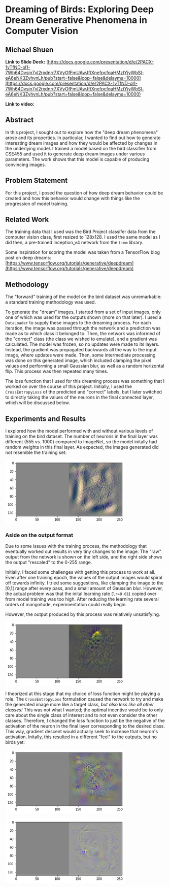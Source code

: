 # Dreaming of Birds: Exploring Deep Dream Generative Phenomena in Computer Vision

## Michael Shuen

**Link to Slide Deck:** [https://docs.google.com/presentation/d/e/2PACX-1vTfND-ol1-7Wh64Dvsin7vl2rxdnrr7XVyOfFmUAwJftXnefpcfqaHMztYjyWbSl-eA6eNK3ZyhvnLh/pub?start=false&loop=false&delayms=10000](https://docs.google.com/presentation/d/e/2PACX-1vTfND-ol1-7Wh64Dvsin7vl2rxdnrr7XVyOfFmUAwJftXnefpcfqaHMztYjyWbSl-eA6eNK3ZyhvnLh/pub?start=false&loop=false&delayms=10000)

**Link to video:**

## Abstract

In this project, I sought out to explore how the "deep dream phenomena" arose and its properties. In particular, I wanted to find out how to generate interesting dream images and how they would be affected by changes in the underlying model. I trained a model based on the bird classifier from CSE455 and used it to generate deep dream images under various parameters. The work shows that this model is capable of producing convincing images.

## Problem Statement

For this project, I posed the question of how deep dream behavior could be created and how this behavior would change with things like the progression of model training.

## Related Work

The training data that I used was the Bird Project classifer data from the computer vision class, first resized to 128x128. I used the same model as I did then, a pre-trained Inception_v4 network from the `timm` library.

Some inspiration for scoring the model was taken from a TensorFlow blog post on deep dreams: [https://www.tensorflow.org/tutorials/generative/deepdream](https://www.tensorflow.org/tutorials/generative/deepdream)

## Methodology

The "forward" training of the model on the bird dataset was unremarkable: a standard training methodology was used.

To generate the "dream" images, I started from a set of input images, only one of which was used for the outputs shown (more on that later). I used a `DataLoader` to supply these images to the dreaming process. For each iteration, the image was passed through the network and a prediction was made as to which class it belonged to. Then, the network was informed of the "correct" class (the class we wished to emulate), and a gradient was calculated. The model was frozen, so no updates were made to its layers. Instead, the gradient was propagated backwards all the way to the input image, where updates were made. Then, some intermediate processing was done on this generated image, which included clamping the pixel values and performing a small Gaussian blur, as well as a random horizontal flip. This process was then repeated many times.

The loss function that I used for this dreaming process was something that I worked on over the course of this project. Initially, I used the `CrossEntropyLoss` of the predicted and "correct" labels, but I later switched to directly taking the values of the neurons in the final connected layer, which will be discussed below.

## Experiments and Results

I explored how the model performed with and without various levels of training on the bird dataset. The number of neurons in the final layer was different (555 vs. 1000) compared to ImageNet, so the model initally had random weights in this final layer. As expected, the images generated did not resemble the training set:

![image of dream output prior to training on the bird model. There is no bird-like appearance. The output appears like wavy patterns.](new-loss-without-negate-before-training.png)

### Aside on the output format

Due to some issues with the training process, the methodology that eventually worked out results in very tiny changes to the image. The "raw" output from the network is shown on the left side, and the right side shows the output "rescaled" to the 0-255 range.

Initially, I faced some challenges with getting this process to work at all. Even after one training epoch, the values of the output images would spiral off towards infinity. I tried some suggestions, like clamping the image to the [0,1] range after every pass, and a small amount of Gaussian blur. However, the actual problem was that the inital learning rate (`lr=0.01`) copied over from model training was too high. After reducing the learning rate several orders of mangnitude, experimentation could really begin.

However, the output produced by this process was relatively unsatisfying.

![dream output after training with old loss function](old-loss-after-train.png)

I theorized at this stage that my choice of loss function might be playing a role. The `CrossEntropyLoss` formulation caused the network to try and make the generated image more like a target class, *but also less like all other classes!* This was not what I wanted; the optimal incentive would be to only care about the single class of interest and to not even consider the other classes. Therefore, I changed the loss function to just be the negative of the activation of the neuron in the final layer corresponding to the desired class. This way, gradient descent would actually seek to increase that neuron's activation. Initally, this resulted in a different "feel" to the outputs, but no birds yet:

![output from the model with new loss function after training](new-loss-with-negate-after-training.png)

![another output from the model with new loss function after training](new-loss-with-negate-after-training-with-softmax.png)
